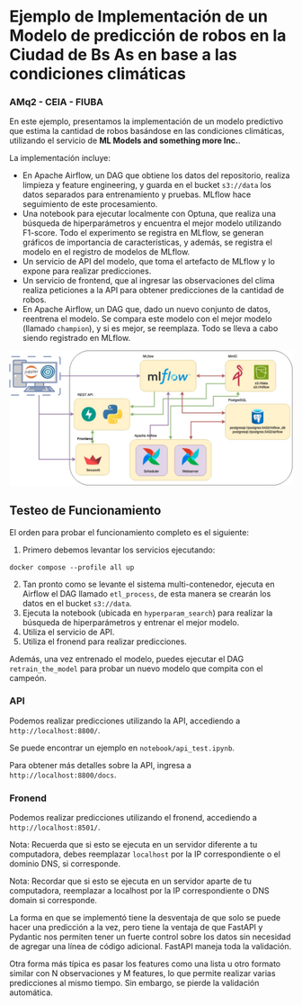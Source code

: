 # Ejemplo de Implementación de un Modelo de predicción de robos en la Ciudad de Bs As en base a las condiciones climáticas

### AMq2 - CEIA - FIUBA

En este ejemplo, presentamos la implementación de un modelo predictivo que estima la cantidad de robos basándose en las condiciones climáticas, utilizando el servicio de
**ML Models and something more Inc.**.

La implementación incluye:

- En Apache Airflow, un DAG que obtiene los datos del repositorio, realiza limpieza y
  feature engineering, y guarda en el bucket `s3://data` los datos separados para entrenamiento
  y pruebas. MLflow hace seguimiento de este procesamiento.
- Una notebook para ejecutar localmente con Optuna, que realiza una búsqueda de
  hiperparámetros y encuentra el mejor modelo utilizando F1-score. Todo el experimento se
  registra en MLflow, se generan gráficos de importancia de características, y además, se
  registra el modelo en el registro de modelos de MLflow.
- Un servicio de API del modelo, que toma el artefacto de MLflow y lo expone para realizar
  predicciones.
- Un servicio de frontend, que al ingresar las observaciones del clima realiza peticiones a la API para obtener predicciones de   la cantidad de robos.
- En Apache Airflow, un DAG que, dado un nuevo conjunto de datos, reentrena el modelo. Se
  compara este modelo con el mejor modelo (llamado `champion`), y si es mejor, se reemplaza. Todo
  se lleva a cabo siendo registrado en MLflow.

![Diagrama de servicios](example_project.jpeg)

## Testeo de Funcionamiento

El orden para probar el funcionamiento completo es el siguiente:

1. Primero debemos levantar los servicios ejecutando:

```
docker compose --profile all up
```

2. Tan pronto como se levante el sistema multi-contenedor, ejecuta en Airflow el DAG
   llamado `etl_process`, de esta manera se crearán los datos en el
   bucket `s3://data`.
3. Ejecuta la notebook (ubicada en `hyperparam_search`) para realizar la búsqueda de
   hiperparámetros y entrenar el mejor modelo.
4. Utiliza el servicio de API.
5. Utiliza el fronend para realizar predicciones.

Además, una vez entrenado el modelo, puedes ejecutar el DAG `retrain_the_model` para probar
un nuevo modelo que compita con el campeón.

### API

Podemos realizar predicciones utilizando la API, accediendo a `http://localhost:8800/`.

Se puede encontrar un ejemplo en `notebook/api_test.ipynb`.

Para obtener más detalles sobre la API, ingresa a `http://localhost:8800/docs`.

### Fronend

Podemos realizar predicciones utilizando el fronend, accediendo a `http://localhost:8501/`.


Nota: Recuerda que si esto se ejecuta en un servidor diferente a tu computadora, debes reemplazar
`localhost` por la IP correspondiente o el dominio DNS, si corresponde.

Nota: Recordar que si esto se ejecuta en un servidor aparte de tu computadora, reemplazar a
localhost por la IP correspondiente o DNS domain si corresponde.

La forma en que se implementó tiene la desventaja de que solo se puede hacer una predicción a
la vez, pero tiene la ventaja de que FastAPI y Pydantic nos permiten tener un fuerte control
sobre los datos sin necesidad de agregar una línea de código adicional. FastAPI maneja toda
la validación.

Otra forma más típica es pasar los features como una lista u otro formato similar con
N observaciones y M features, lo que permite realizar varias predicciones al mismo tiempo.
Sin embargo, se pierde la validación automática.
